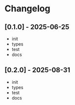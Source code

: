 # Changelog

## [0.1.0] - 2025-06-25

- init
- types
- test
- docs

## [0.2.0] - 2025-08-31

- init
- types
- test
- docs